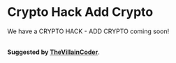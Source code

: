 # Crypto Hack Add Crypto
We have a CRYPTO HACK - ADD CRYPTO coming soon!<br>
<br>

**Suggested by [TheVillainCoder](https://github.com/Hankypoo7/Blooket-hacks-Hankypoo7-/discussions/67)**.
